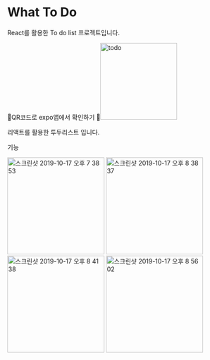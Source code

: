# What To Do
React를 활용한 To do list 프로젝트입니다.

🔽QR코드로 expo앱에서 확인하기
🔽<img width="174" alt="todo" src="https://user-images.githubusercontent.com/53345714/82830552-0536b600-9ef1-11ea-83ad-5d8003e527d7.png">

리액트를 활용한 투두리스트 입니다.

기능

<img width="220" alt="스크린샷 2019-10-17 오후 7 38 53" src="https://user-images.githubusercontent.com/53345714/82761549-38683f00-9e36-11ea-80a5-f5d6291f7121.png">

<img width="220" alt="스크린샷 2019-10-17 오후 8 38 37" src="https://user-images.githubusercontent.com/53345714/82762035-9185a200-9e39-11ea-9b29-d11cf5a7f92d.png">
<img width="220" alt="스크린샷 2019-10-17 오후 8 41 38" src="https://user-images.githubusercontent.com/53345714/82762038-964a5600-9e39-11ea-86fc-6c3462699fda.png">
<img width="220" alt="스크린샷 2019-10-17 오후 8 56 02" src="https://user-images.githubusercontent.com/53345714/82762040-98141980-9e39-11ea-9b49-57ab3f1c9447.png">
